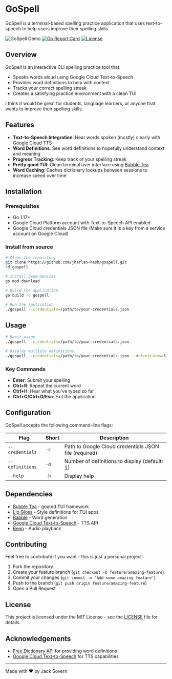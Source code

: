 # GoSpell

GoSpell is a terminal-based spelling practice application that uses text-to-speech to help users improve their spelling skills

![GoSpell Demo](https://img.shields.io/badge/demo-coming%20soon-blue)
[![Go Report Card](https://goreportcard.com/badge/github.com/jharlan-hash/gospell)](https://goreportcard.com/report/github.com/jharlan-hash/gospell)
[![License](https://img.shields.io/badge/license-MIT-blue.svg)](LICENSE)

## Overview

GoSpell is an interactive CLI spelling practice tool that:

- Speaks words aloud using Google Cloud Text-to-Speech
- Provides word definitions to help with context
- Tracks your correct spelling streak
- Creates a satisfying practice environment with a clean TUI

I think it would be great for students, language learners, or anyone that wants to improve their spelling skills.

## Features

- **Text-to-Speech Integration**: Hear words spoken (mostly) clearly with Google Cloud TTS
- **Word Definitions**: See word definitions to hopefully understand context and meaning
- **Progress Tracking**: Keep track of your spelling streak
- **Pretty good TUI**: Clean terminal user interface using [Bubble Tea](https://github.com/charmbracelet/bubbletea)
- **Word Caching**: Caches dictionary lookups between sessions to increase speed over time

## Installation

### Prerequisites

- Go 1.17+
- Google Cloud Platform account with Text-to-Speech API enabled
- Google Cloud credentials JSON file (Make sure it is a key from a service account on Google Cloud)

### Install from source

```bash
# Clone the repository
git clone https://github.com/jharlan-hash/gospell.git
cd gospell

# Install dependencies
go mod download

# Build the application
go build -o gospell

# Run the application
./gospell --credentials=/path/to/your-credentials.json
```

## Usage

```bash
# Basic usage
./gospell --credentials=/path/to/your-credentials.json

# Display multiple definitions
./gospell --credentials=/path/to/your-credentials.json --definitions=3
```

### Key Commands

- **Enter**: Submit your spelling
- **Ctrl+R**: Repeat the current word
- **Ctrl+H**: Hear what you've typed so far
- **Ctrl+C/Ctrl+D/Esc**: Exit the application

## Configuration

GoSpell accepts the following command-line flags:

| Flag | Short | Description |
|------|-------|-------------|
| `--credentials` | `-c` | Path to Google Cloud credentials JSON file (required) |
| `--definitions` | `-d` | Number of definitions to display (default: 1) |
| `--help` | `-h` | Display help |

## Dependencies

- [Bubble Tea](https://github.com/charmbracelet/bubbletea) - goated TUI framework
- [Lip Gloss](https://github.com/charmbracelet/lipgloss) - Style definitions for TUI apps
- [Babble](https://github.com/tjarratt/babble) - Word generation 
- [Google Cloud Text-to-Speech](https://cloud.google.com/text-to-speech) - TTS API
- [Beep](https://github.com/gopxl/beep) - Audio playback 

## Contributing

Feel free to contribute if you want - this is just a personal project.

1. Fork the repository
2. Create your feature branch (`git checkout -b feature/amazing-feature`)
3. Commit your changes (`git commit -m 'Add some amazing feature'`)
4. Push to the branch (`git push origin feature/amazing-feature`)
5. Open a Pull Request

## License

This project is licensed under the MIT License - see the [LICENSE](LICENSE) file for details.

## Acknowledgements

- [Free Dictionary API](https://dictionaryapi.dev/) for providing word definitions
- [Google Cloud Text-to-Speech](https://cloud.google.com/text-to-speech) for TTS capabilities

---

Made with ❤️ by Jack Sovern

